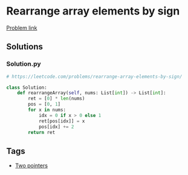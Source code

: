 # Rearrange array elements by sign

[Problem link](https://leetcode.com/problems/rearrange-array-elements-by-sign/)

## Solutions


### Solution.py
```py
# https://leetcode.com/problems/rearrange-array-elements-by-sign/

class Solution:
    def rearrangeArray(self, nums: List[int]) -> List[int]:
        ret = [0] * len(nums)
        pos = [0, 1]
        for x in nums:
            idx = 0 if x > 0 else 1
            ret[pos[idx]] = x
            pos[idx] += 2
        return ret
```
## Tags

* [Two pointers](/Collections/two-pointers.md#two-pointers)

